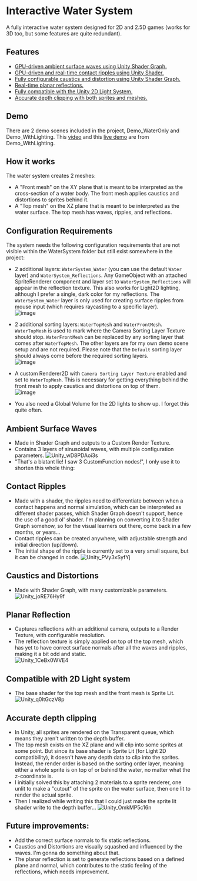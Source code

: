# Interactive Water System  

A fully interactive water system designed for 2D and 2.5D games (works for 3D too, but some features are quite redundant).

## Features
- [GPU-driven ambient surface waves using Unity Shader Graph.](##ambient-surface-waves)  
- [GPU-driven and real-time contact ripples using Unity Shader.](##contact-ripples)  
- [Fully configurable caustics and distortion using Unity Shader Graph.](##caustics-and-distortions)  
- [Real-time planar reflections.](##planar-reflection)  
- [Fully compatible with the Unity 2D Light System.](##compatible-with-2d-light-system)  
- [Accurate depth clipping with both sprites and meshes.](##accurate-depth-clipping)  

## Demo
There are 2 demo scenes included in the project, Demo_WaterOnly and Demo_WithLighting. This [video](https://youtu.be/nht-2tldh_Q) and this [live demo](https://spookyfish.itch.io/interactive-water-system) are from Demo_WithLighting.

## How it works
The water system creates 2 meshes: 
- A "Front mesh" on the XY plane that is meant to be interpreted as the cross-section of a water body. The front mesh applies caustics and distortions to sprites behind it.
- A "Top mesh" on the XZ plane that is meant to be interpreted as the water surface. The top mesh has waves, ripples, and reflections.

## Configuration Requirements
The system needs the following configuration requirements that are not visible within the WaterSystem folder but still exist somewhere in the project:
- 2 additional layers: `WaterSystem_Water` (you can use the default `Water` layer) and `WaterSystem_Reflections`. Any GameObject with an attached SpriteRenderer component and layer set to `WaterSystem_Reflections` will appear in the reflection texture. This also works for Light2D lighting, although I prefer a single, dark color for my reflections. The `WaterSystem_Water` layer is only used for creating surface ripples from mouse input (which requires raycasting to a specific layer).  
![image](https://github.com/user-attachments/assets/1b068069-a017-44c5-92f2-9dc1849dbe8b)

- 2 additional sorting layers: `WaterTopMesh` and `WaterFrontMesh`. `WaterTopMesh` is used to mark where the Camera Sorting Layer Texture should stop. `WaterFrontMesh` can be replaced by any sorting layer that comes after `WaterTopMesh`. The other layers are for my own demo scene setup and are not required. Please note that the `Default` sorting layer should always come before the required sorting layers.  
![image](https://github.com/user-attachments/assets/6aad2f58-4273-4b65-8a87-d253c3cb623f)

- A custom Renderer2D with `Camera Sorting Layer Texture` enabled and set to `WaterTopMesh`. This is necessary for getting everything behind the front mesh to apply caustics and distortions on top of them.   
![image](https://github.com/user-attachments/assets/61c4d470-7984-4433-9b5c-d77740b35774)

- You also need a Global Volume for the 2D lights to show up. I forget this quite often.  

## Ambient Surface Waves
- Made in Shader Graph and outputs to a Custom Render Texture.
- Contains 3 layers of sinusoidal waves, with multiple configuration parameters.
![Unity_wD8PDAoi3s](https://github.com/user-attachments/assets/c10eb81c-4c3c-4f5c-a34a-5a902e6926ed)
- "That's a blatant lie! I saw 3 CustomFunction nodes!", I only use it to shorten this whole thing:

## Contact Ripples
- Made with a shader, the ripples need to differentiate between when a contact happens and normal simulation, which can be interpreted as different shader passes, which Shader Graph doesn't support, hence the use of a good ol' shader. I'm planning on converting it to Shader Graph somehow, so for the visual learners out there, come back in a few months, or years...
- Contact ripples can be created anywhere, with adjustable strength and initial direction (up/down).
- The initial shape of the ripple is currently set to a very small square, but it can be changed in code.
![Unity_PVy3xSyfYj](https://github.com/user-attachments/assets/04aac7ae-3f79-4ed9-9ede-f8dabeabc1b7)

## Caustics and Distortions  
- Made with Shader Graph, with many customizable parameters.
![Unity_joRE76Hy9f](https://github.com/user-attachments/assets/9ef34799-0432-4bcb-bac8-b1f3340ffd83)

## Planar Reflection
- Captures reflections with an additional camera, outputs to a Render Texture, with configurable resolution.
- The reflection texture is simply applied on top of the top mesh, which has yet to have correct surface normals after all the waves and ripples, making it a bit odd and static.  
![Unity_1CeBx0WVE4](https://github.com/user-attachments/assets/42e741f3-0d71-41fd-a026-3322ceee5a18)

## Compatible with 2D Light system
- The base shader for the top mesh and the front mesh is Sprite Lit.  
![Unity_q0ltGczV8p](https://github.com/user-attachments/assets/51a21fa6-84a4-4cd0-bc7e-66ea6d200573)

## Accurate depth clipping
- In Unity, all sprites are rendered on the Transparent queue, which means they aren't written to the depth buffer.
- The top mesh exists on the XZ plane and will clip into some sprites at some point. But since its base shader is Sprite Lit (for Light 2D compatibility), it doesn't have any depth data to clip into the sprites. Instead, the render order is based on the sorting order layer, meaning either a whole sprite is on top of or behind the water, no matter what the z-coordinate is.
- I initially solved this by attaching 2 materials to a sprite renderer, one unlit to make a "cutout" of the sprite on the water surface, then one lit to render the actual sprite.
- Then I realized while writing this that I could just make the sprite lit shader write to the depth buffer...
![Unity_OmkMP5c16n](https://github.com/user-attachments/assets/092c9dcf-7a5a-4f36-a838-14a82d24a6e1)

## Future improvements:
- Add the correct surface normals to fix static reflections.
- Caustics and Distortions are visually squashed and influenced by the waves. I'm gonna do something about that.
- The planar reflection is set to generate reflections based on a defined plane and normal, which contributes to the static feeling of the reflections, which needs improvement.
